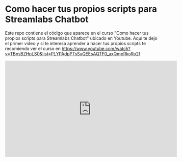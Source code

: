 # Como hacer tus propios scripts para Streamlabs Chatbot
Este repo contiene el código que aparece en el curso "Como hacer tus propios scripts para Streamlabs Chatbot" ubicado en Youtube. Aquí te dejo el primer video y si te interesa aprender a hacer tus propios scripts te recomiendo ver el curso en https://www.youtube.com/watch?v=TBnsBZHpLS0&list=PLYPAdpPTsSuQEEsAQTF0_axQmpRkoRo2f

<iframe width="560" height="315" src="https://www.youtube.com/embed/TBnsBZHpLS0" frameborder="0" allow="accelerometer; autoplay; encrypted-media; gyroscope; picture-in-picture" allowfullscreen></iframe>